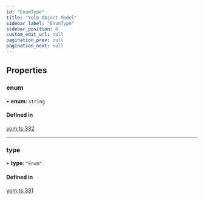 ```yaml
---
id: "EnumType"
title: "Yolm Object Model"
sidebar_label: "EnumType"
sidebar_position: 0
custom_edit_url: null
pagination_prev: null
pagination_next: null
---
```


## Properties

### enum

• **enum**: `string`

#### Defined in

[yom.ts:332](https://github.com/yolmio/boost/blob/964b449/src/yom.ts#L332)

___

### type

• **type**: ``"Enum"``

#### Defined in

[yom.ts:331](https://github.com/yolmio/boost/blob/964b449/src/yom.ts#L331)
